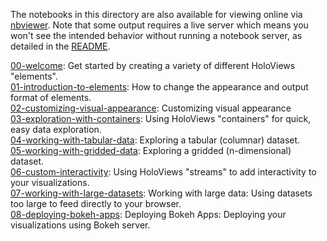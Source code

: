 
The notebooks in this directory are also available for viewing online via [nbviewer](https://nbviewer.jupyter.org). 
Note that some output requires a live server which means you won't see the intended behavior without running a notebook server, as
detailed in the [README](https://github.com/ioam/jupytercon2017-holoviews-tutorial/blob/master/README.rst).

[00-welcome](https://nbviewer.jupyter.org/gist/jlstevens/62d27808a3d4beb6f537a83f6e2837a0): Get started by creating a variety of different HoloViews "elements". <br>
[01-introduction-to-elements](https://nbviewer.jupyter.org/gist/jlstevens/e1f9ee0ef93df371b4ae178f406a034c): How to change the appearance and output format of elements.<br>
[02-customizing-visual-appearance](https://nbviewer.jupyter.org/gist/jlstevens/aaa9e1ae6cd5ca4e731c0287a1b296df): Customizing visual appearance<br>
[03-exploration-with-containers](https://nbviewer.jupyter.org/gist/jlstevens/9b4cb4c627534480c00b4a425843e971): Using HoloViews "containers" for quick, easy data exploration.<br>
[04-working-with-tabular-data](https://nbviewer.jupyter.org/gist/jlstevens/a97da19a90706c21189d04796df2d907): Exploring a tabular (columnar) dataset.<br>
[05-working-with-gridded-data](https://nbviewer.jupyter.org/gist/jlstevens/96d5cf4d1404105f6a16ee247a938063):  Exploring a gridded (n-dimensional) dataset.<br>
[06-custom-interactivity](https://nbviewer.jupyter.org/gist/jlstevens/b0ae8f72243b1959d05b6eb8d8e6e2f6): Using HoloViews "streams" to add interactivity to your visualizations.<br>
[07-working-with-large-datasets](https://nbviewer.jupyter.org/gist/jlstevens/a8460b5ada31d77d9ce1ec7fda2bb096):  Working with large data: Using datasets too large to feed directly to your browser.<br>
[08-deploying-bokeh-apps](https://nbviewer.jupyter.org/gist/jlstevens/6a51efdd79f0945502821e23740893f7): Deploying Bokeh Apps: Deploying your visualizations using Bokeh server.<br>
